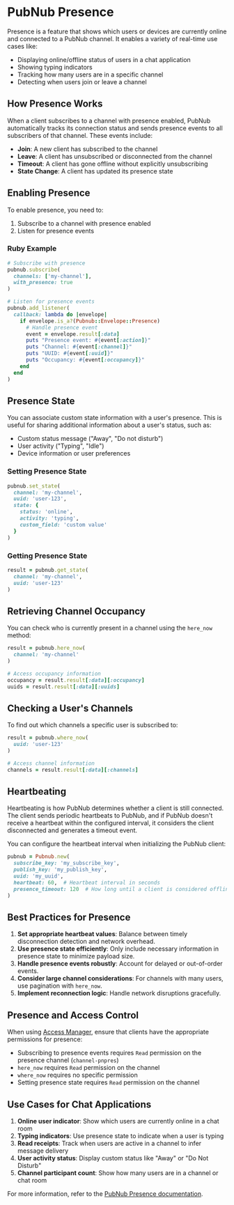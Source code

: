 # PubNub Presence

Presence is a feature that shows which users or devices are currently online and connected to a PubNub channel. It enables a variety of real-time use cases like:

- Displaying online/offline status of users in a chat application
- Showing typing indicators
- Tracking how many users are in a specific channel
- Detecting when users join or leave a channel

## How Presence Works

When a client subscribes to a channel with presence enabled, PubNub automatically tracks its connection status and sends presence events to all subscribers of that channel. These events include:

- **Join**: A new client has subscribed to the channel
- **Leave**: A client has unsubscribed or disconnected from the channel
- **Timeout**: A client has gone offline without explicitly unsubscribing
- **State Change**: A client has updated its presence state

## Enabling Presence

To enable presence, you need to:

1. Subscribe to a channel with presence enabled
2. Listen for presence events

### Ruby Example

```ruby
# Subscribe with presence
pubnub.subscribe(
  channels: ['my-channel'],
  with_presence: true
)

# Listen for presence events
pubnub.add_listener(
  callback: lambda do |envelope|
    if envelope.is_a?(Pubnub::Envelope::Presence)
      # Handle presence event
      event = envelope.result[:data]
      puts "Presence event: #{event[:action]}"
      puts "Channel: #{event[:channel]}"
      puts "UUID: #{event[:uuid]}"
      puts "Occupancy: #{event[:occupancy]}"
    end
  end
)
```

## Presence State

You can associate custom state information with a user's presence. This is useful for sharing additional information about a user's status, such as:

- Custom status message ("Away", "Do not disturb")
- User activity ("Typing", "Idle")
- Device information or user preferences

### Setting Presence State

```ruby
pubnub.set_state(
  channel: 'my-channel',
  uuid: 'user-123',
  state: {
    status: 'online',
    activity: 'typing',
    custom_field: 'custom value'
  }
)
```

### Getting Presence State

```ruby
result = pubnub.get_state(
  channel: 'my-channel',
  uuid: 'user-123'
)
```

## Retrieving Channel Occupancy

You can check who is currently present in a channel using the `here_now` method:

```ruby
result = pubnub.here_now(
  channel: 'my-channel'
)

# Access occupancy information
occupancy = result.result[:data][:occupancy]
uuids = result.result[:data][:uuids]
```

## Checking a User's Channels

To find out which channels a specific user is subscribed to:

```ruby
result = pubnub.where_now(
  uuid: 'user-123'
)

# Access channel information
channels = result.result[:data][:channels]
```

## Heartbeating

Heartbeating is how PubNub determines whether a client is still connected. The client sends periodic heartbeats to PubNub, and if PubNub doesn't receive a heartbeat within the configured interval, it considers the client disconnected and generates a timeout event.

You can configure the heartbeat interval when initializing the PubNub client:

```ruby
pubnub = Pubnub.new(
  subscribe_key: 'my_subscribe_key',
  publish_key: 'my_publish_key',
  uuid: 'my_uuid',
  heartbeat: 60,  # Heartbeat interval in seconds
  presence_timeout: 120  # How long until a client is considered offline
)
```

## Best Practices for Presence

1. **Set appropriate heartbeat values**: Balance between timely disconnection detection and network overhead.
2. **Use presence state efficiently**: Only include necessary information in presence state to minimize payload size.
3. **Handle presence events robustly**: Account for delayed or out-of-order events.
4. **Consider large channel considerations**: For channels with many users, use pagination with `here_now`.
5. **Implement reconnection logic**: Handle network disruptions gracefully.

## Presence and Access Control

When using [Access Manager](./access-control.md), ensure that clients have the appropriate permissions for presence:

- Subscribing to presence events requires `Read` permission on the presence channel (`channel-pnpres`)
- `here_now` requires `Read` permission on the channel
- `where_now` requires no specific permission
- Setting presence state requires `Read` permission on the channel

## Use Cases for Chat Applications

1. **Online user indicator**: Show which users are currently online in a chat room
2. **Typing indicators**: Use presence state to indicate when a user is typing
3. **Read receipts**: Track when users are active in a channel to infer message delivery
4. **User activity status**: Display custom status like "Away" or "Do Not Disturb"
5. **Channel participant count**: Show how many users are in a channel or chat room

For more information, refer to the [PubNub Presence documentation](https://www.pubnub.com/docs/general/presence/basics). 